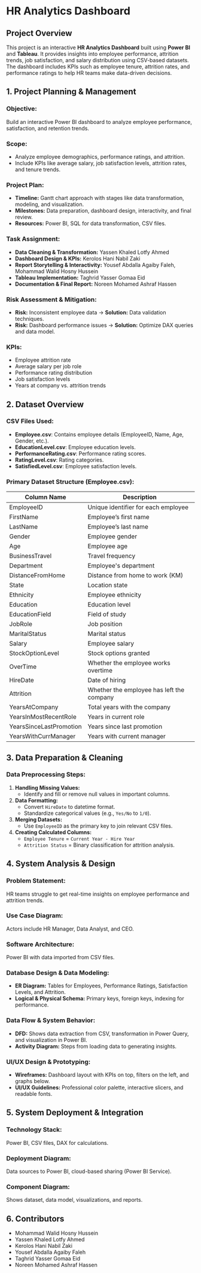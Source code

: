 # HR Analytics Dashboard

## **Project Overview**

This project is an interactive **HR Analytics Dashboard** built using **Power BI** and **Tableau**. It provides insights into employee performance, attrition trends, job satisfaction, and salary distribution using CSV-based datasets. The dashboard includes KPIs such as employee tenure, attrition rates, and performance ratings to help HR teams make data-driven decisions.

## **1. Project Planning & Management**

### **Objective:**

Build an interactive Power BI dashboard to analyze employee performance, satisfaction, and retention trends.

### **Scope:**

- Analyze employee demographics, performance ratings, and attrition.
- Include KPIs like average salary, job satisfaction levels, attrition rates, and tenure trends.

### **Project Plan:**

- **Timeline:** Gantt chart approach with stages like data transformation, modeling, and visualization.
- **Milestones:** Data preparation, dashboard design, interactivity, and final review.
- **Resources:** Power BI, SQL for data transformation, CSV files.

### **Task Assignment:**

- **Data Cleaning & Transformation:** Yassen Khaled Lotfy Ahmed
- **Dashboard Design & KPIs:** Kerolos Hani Nabil Zaki
- **Report Storytelling & Interactivity:** Yousef Abdalla Agaiby Faleh, Mohammad Walid Hosny Hussein
- **Tableau Implementation:** Taghrid Yasser Gomaa Eid
- **Documentation & Final Report:** Noreen Mohamed Ashraf Hassen

### **Risk Assessment & Mitigation:**

- **Risk:** Inconsistent employee data → **Solution:** Data validation techniques.
- **Risk:** Dashboard performance issues → **Solution:** Optimize DAX queries and data model.

### **KPIs:**

- Employee attrition rate
- Average salary per job role
- Performance rating distribution
- Job satisfaction levels
- Years at company vs. attrition trends

## **2. Dataset Overview**

### **CSV Files Used:**

- **Employee.csv**: Contains employee details (EmployeeID, Name, Age, Gender, etc.).
- **EducationLevel.csv**: Employee education levels.
- **PerformanceRating.csv**: Performance rating scores.
- **RatingLevel.csv**: Rating categories.
- **SatisfiedLevel.csv**: Employee satisfaction levels.

### **Primary Dataset Structure (Employee.csv):**

| Column Name             | Description                               |
| ----------------------- | ----------------------------------------- |
| EmployeeID              | Unique identifier for each employee       |
| FirstName               | Employee’s first name                     |
| LastName                | Employee’s last name                      |
| Gender                  | Employee gender                           |
| Age                     | Employee age                              |
| BusinessTravel          | Travel frequency                          |
| Department              | Employee's department                     |
| DistanceFromHome        | Distance from home to work (KM)           |
| State                   | Location state                            |
| Ethnicity               | Employee ethnicity                        |
| Education               | Education level                           |
| EducationField          | Field of study                            |
| JobRole                 | Job position                              |
| MaritalStatus           | Marital status                            |
| Salary                  | Employee salary                           |
| StockOptionLevel        | Stock options granted                     |
| OverTime                | Whether the employee works overtime       |
| HireDate                | Date of hiring                            |
| Attrition               | Whether the employee has left the company |
| YearsAtCompany          | Total years with the company              |
| YearsInMostRecentRole   | Years in current role                     |
| YearsSinceLastPromotion | Years since last promotion                |
| YearsWithCurrManager    | Years with current manager                |

## **3. Data Preparation & Cleaning**

### **Data Preprocessing Steps:**

1. **Handling Missing Values:**
   - Identify and fill or remove null values in important columns.
2. **Data Formatting:**
   - Convert `HireDate` to datetime format.
   - Standardize categorical values (e.g., `Yes/No` to `1/0`).
3. **Merging Datasets:**
   - Use `EmployeeID` as the primary key to join relevant CSV files.
4. **Creating Calculated Columns:**
   - `Employee Tenure` = `Current Year - Hire Year`
   - `Attrition Status` = Binary classification for attrition analysis.

## **4. System Analysis & Design**

### **Problem Statement:**

HR teams struggle to get real-time insights on employee performance and attrition trends.

### **Use Case Diagram:**

Actors include HR Manager, Data Analyst, and CEO.

### **Software Architecture:**

Power BI with data imported from CSV files.

### **Database Design & Data Modeling:**

- **ER Diagram:** Tables for Employees, Performance Ratings, Satisfaction Levels, and Attrition.
- **Logical & Physical Schema:** Primary keys, foreign keys, indexing for performance.

### **Data Flow & System Behavior:**

- **DFD:** Shows data extraction from CSV, transformation in Power Query, and visualization in Power BI.
- **Activity Diagram:** Steps from loading data to generating insights.

### **UI/UX Design & Prototyping:**

- **Wireframes:** Dashboard layout with KPIs on top, filters on the left, and graphs below.
- **UI/UX Guidelines:** Professional color palette, interactive slicers, and readable fonts.

## **5. System Deployment & Integration**

### **Technology Stack:**

Power BI, CSV files, DAX for calculations.

### **Deployment Diagram:**

Data sources to Power BI, cloud-based sharing (Power BI Service).

### **Component Diagram:**

Shows dataset, data model, visualizations, and reports.

## **6. Contributors**

- Mohammad Walid Hosny Hussein
- Yassen Khaled Lotfy Ahmed
- Kerolos Hani Nabil Zaki
- Yousef Abdalla Agaiby Faleh
- Taghrid Yasser Gomaa Eid
- Noreen Mohamed Ashraf Hassen
